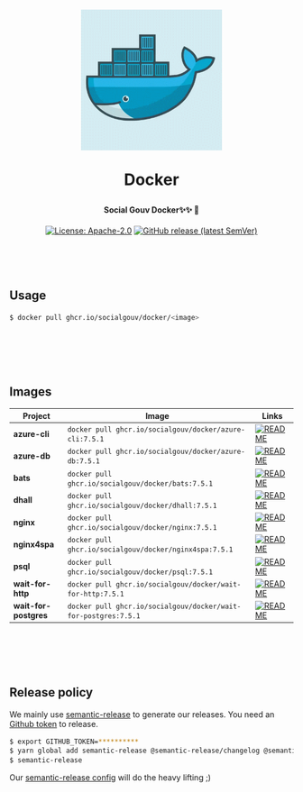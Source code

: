 <h1 align="center">
  <img src="https://github.com/SocialGouv/docker/raw/master/.github/docker.gif" width="250"/>
  <p align="center">Docker</p>
  <p align="center" style="font-size: 0.5em">Social Gouv Docker✨✨ 🐋</p>
</h1>

<p align="center">
  <a href="https://opensource.org/licenses/Apache-2.0"><img src="https://img.shields.io/badge/License-Apache--2.0-yellow.svg" alt="License: Apache-2.0"></a>
  <a href="https://github.com/SocialGouv/docker/releases "><img alt="GitHub release (latest SemVer)" src="https://img.shields.io/github/v/release/SocialGouv/docker?sort=semver"></a>
</p>

<br>
<br>
<br>

## Usage

```sh
$ docker pull ghcr.io/socialgouv/docker/<image>
```

<br>
<br>
<br>
<br>

## Images

| Project               | Image                                                            | Links                                                                                      |
| --------------------- | ---------------------------------------------------------------- | ------------------------------------------------------------------------------------------ |
| **azure-cli**         | `docker pull ghcr.io/socialgouv/docker/azure-cli:7.5.1`         | [![README](https://img.shields.io/badge/README--green.svg)](./azure-cli/README.md)         |
| **azure-db**          | `docker pull ghcr.io/socialgouv/docker/azure-db:7.5.1`          | [![README](https://img.shields.io/badge/README--green.svg)](./azure-db/README.md)          |
| **bats**              | `docker pull ghcr.io/socialgouv/docker/bats:7.5.1`              | [![README](https://img.shields.io/badge/README--green.svg)](./bats/README.md)              |
| **dhall**             | `docker pull ghcr.io/socialgouv/docker/dhall:7.5.1`             | [![README](https://img.shields.io/badge/README--green.svg)](./dhall/README.md)             |
| **nginx**             | `docker pull ghcr.io/socialgouv/docker/nginx:7.5.1`             | [![README](https://img.shields.io/badge/README--green.svg)](./nginx/README.md)             |
| **nginx4spa**         | `docker pull ghcr.io/socialgouv/docker/nginx4spa:7.5.1`         | [![README](https://img.shields.io/badge/README--green.svg)](./nginx4spa/README.md)         |
| **psql**              | `docker pull ghcr.io/socialgouv/docker/psql:7.5.1`              | [![README](https://img.shields.io/badge/README--green.svg)](./psql/README.md)              |
| **wait-for-http**     | `docker pull ghcr.io/socialgouv/docker/wait-for-http:7.5.1`     | [![README](https://img.shields.io/badge/README--green.svg)](./wait-for-http/README.md)     |
| **wait-for-postgres** | `docker pull ghcr.io/socialgouv/docker/wait-for-postgres:7.5.1` | [![README](https://img.shields.io/badge/README--green.svg)](./wait-for-postgres/README.md) |

<br>
<br>
<br>
<br>

## Release policy

We mainly use [semantic-release](https://github.com/semantic-release/semantic-release) to generate our releases.
You need an [Github token](https://github.com/settings/tokens/new) to release.

```sh
$ export GITHUB_TOKEN=**********
$ yarn global add semantic-release @semantic-release/changelog @semantic-release/git
$ semantic-release
```

Our [semantic-release config](./.releaserc.yml) will do the heavy lifting ;)
